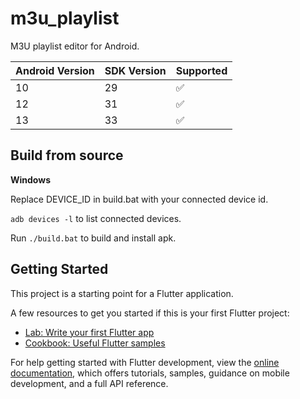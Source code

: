 # m3u_playlist

M3U playlist editor for Android.

Android Version | SDK Version  | Supported |
| ------------  | ------------ | --------- |
| 10            | 29           | ✅        |
| 12            | 31           | ✅        |
| 13            | 33           | ✅        |

## Build from source

<b>Windows</b>

Replace DEVICE_ID in build.bat with your connected device id.

`adb devices -l` to list connected devices.

Run `./build.bat` to build and install apk.


## Getting Started

This project is a starting point for a Flutter application.

A few resources to get you started if this is your first Flutter project:

- [Lab: Write your first Flutter app](https://docs.flutter.dev/get-started/codelab)
- [Cookbook: Useful Flutter samples](https://docs.flutter.dev/cookbook)

For help getting started with Flutter development, view the
[online documentation](https://docs.flutter.dev/), which offers tutorials,
samples, guidance on mobile development, and a full API reference.
